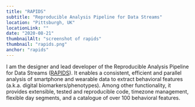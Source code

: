 ```yaml
---
title: "RAPIDS"
subtitle: "Reproducible Analysis Pipeline for Data Streams"
location: "Pittsburgh, UK"
locationLink: ""
date: "2020-08-21"
thumbnailAlt: "screenshot of rapids"
thumbnail: "rapids.png"
anchor: "rapids"
---
```

I am the designer and lead developer of the Reproducible Analysis Pipeline for Data Streams ([RAPIDS](http://www.rapids.science/latest/)). It enables a consistent, efficient and parallel analysis of smartphone and wearable data to extract behavioral features (a.k.a. digital biomarkers/phenotypes). Among other functionality, it provides extensible, tested and reproducible code, timezone management, flexible day segments, and a catalogue of over 100 behavioral features.